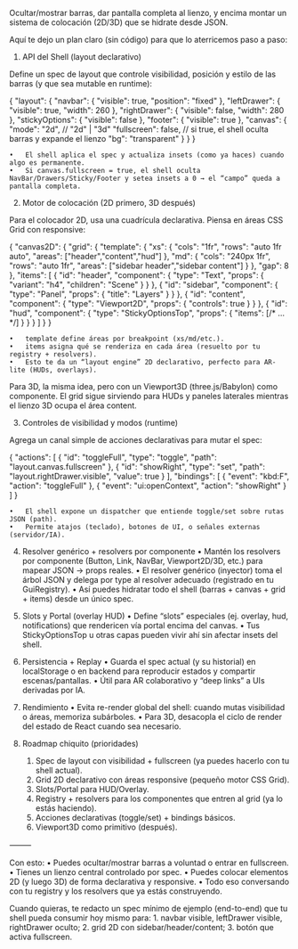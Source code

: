 Ocultar/mostrar barras, dar pantalla completa al lienzo, y encima montar un sistema de colocación (2D/3D) que se hidrate desde JSON.

Aquí te dejo un plan claro (sin código) para que lo aterricemos paso a paso:

1) API del Shell (layout declarativo)

Define un spec de layout que controle visibilidad, posición y estilo de las barras (y que sea mutable en runtime):

{
  "layout": {
    "navbar": { "visible": true,  "position": "fixed" },
    "leftDrawer": { "visible": true,  "width": 260 },
    "rightDrawer": { "visible": false, "width": 280 },
    "stickyOptions": { "visible": false },
    "footer": { "visible": true },
    "canvas": {
      "mode": "2d",         // "2d" | "3d"
      "fullscreen": false,  // si true, el shell oculta barras y expande el lienzo
      "bg": "transparent"
    }
  }
}

	•	El shell aplica el spec y actualiza insets (como ya haces) cuando algo es permanente.
	•	Si canvas.fullscreen = true, el shell oculta NavBar/Drawers/Sticky/Footer y setea insets a 0 → el “campo” queda a pantalla completa.

2) Motor de colocación (2D primero, 3D después)

Para el colocador 2D, usa una cuadrícula declarativa. Piensa en áreas CSS Grid con responsive:

{
  "canvas2D": {
    "grid": {
      "template": {
        "xs": { "cols": "1fr", "rows": "auto 1fr auto", "areas": ["header","content","hud"] },
        "md": { "cols": "240px 1fr", "rows": "auto 1fr", "areas": ["sidebar header","sidebar content"] }
      },
      "gap": 8
    },
    "items": [
      { "id": "header",  "component": { "type": "Text", "props": { "variant": "h4", "children": "Scene" } } },
      { "id": "sidebar", "component": { "type": "Panel", "props": { "title": "Layers" } } },
      { "id": "content", "component": { "type": "Viewport2D", "props": { "controls": true } } },
      { "id": "hud",     "component": { "type": "StickyOptionsTop", "props": { "items": [/* … */] } } }
    ]
  }
}

	•	template define áreas por breakpoint (xs/md/etc.).
	•	items asigna qué se renderiza en cada área (resuelto por tu registry + resolvers).
	•	Esto te da un “layout engine” 2D declarativo, perfecto para AR-lite (HUDs, overlays).

Para 3D, la misma idea, pero con un Viewport3D (three.js/Babylon) como componente. El grid sigue sirviendo para HUDs y paneles laterales mientras el lienzo 3D ocupa el área content.

3) Controles de visibilidad y modos (runtime)

Agrega un canal simple de acciones declarativas para mutar el spec:

{
  "actions": [
    { "id": "toggleFull", "type": "toggle", "path": "layout.canvas.fullscreen" },
    { "id": "showRight",  "type": "set",    "path": "layout.rightDrawer.visible", "value": true }
  ],
  "bindings": [
    { "event": "kbd:F", "action": "toggleFull" },
    { "event": "ui:openContext", "action": "showRight" }
  ]
}

	•	El shell expone un dispatcher que entiende toggle/set sobre rutas JSON (path).
	•	Permite atajos (teclado), botones de UI, o señales externas (servidor/IA).

4) Resolver genérico + resolvers por componente
	•	Mantén los resolvers por componente (Button, Link, NavBar, Viewport2D/3D, etc.) para mapear JSON → props reales.
	•	El resolver genérico (inyector) toma el árbol JSON y delega por type al resolver adecuado (registrado en tu GuiRegistry).
	•	Así puedes hidratar todo el shell (barras + canvas + grid + items) desde un único spec.

5) Slots y Portal (overlay HUD)
	•	Define “slots” especiales (ej. overlay, hud, notifications) que rendericen vía portal encima del canvas.
	•	Tus StickyOptionsTop u otras capas pueden vivir ahí sin afectar insets del shell.

6) Persistencia + Replay
	•	Guarda el spec actual (y su historial) en localStorage o en backend para reproducir estados y compartir escenas/pantallas.
	•	Útil para AR colaborativo y “deep links” a UIs derivadas por IA.

7) Rendimiento
	•	Evita re-render global del shell: cuando mutas visibilidad o áreas, memoriza subárboles.
	•	Para 3D, desacopla el ciclo de render del estado de React cuando sea necesario.

8) Roadmap chiquito (prioridades)
	1.	Spec de layout con visibilidad + fullscreen (ya puedes hacerlo con tu shell actual).
	2.	Grid 2D declarativo con áreas responsive (pequeño motor CSS Grid).
	3.	Slots/Portal para HUD/Overlay.
	4.	Registry + resolvers para los componentes que entren al grid (ya lo estás haciendo).
	5.	Acciones declarativas (toggle/set) + bindings básicos.
	6.	Viewport3D como primitivo (después).

⸻

Con esto:
	•	Puedes ocultar/mostrar barras a voluntad o entrar en fullscreen.
	•	Tienes un lienzo central controlado por spec.
	•	Puedes colocar elementos 2D (y luego 3D) de forma declarativa y responsive.
	•	Todo eso conversando con tu registry y los resolvers que ya estás construyendo.

Cuando quieras, te redacto un spec mínimo de ejemplo (end-to-end) que tu shell pueda consumir hoy mismo para:
	1.	navbar visible, leftDrawer visible, rightDrawer oculto;
	2.	grid 2D con sidebar/header/content;
	3.	botón que activa fullscreen.